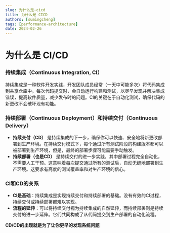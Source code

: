 ```yaml
---
slug: 为什么是-cicd
title: 为什么是 CICD
authors: [sumingcheng]
tags: [performance-architecture]
date: 2024-02-26
---
```


# 为什么是 CI/CD



 

### 持续集成（Continuous Integration, CI）  

持续集成是一种软件开发实践，开发团队成员经常（一天中可能多次）将代码集成到共享仓库中。每次代码提交时，会自动运行构建和测试，以尽早发现并解决集成错误，提高软件质量，减少发布时的问题。CI的关键在于自动化测试，确保代码的新更改不会破坏现有功能。

### 持续部署（Continuous Deployment）和持续交付（Continuous Delivery）  

* **持续交付（CD）** 是持续集成的下一步，确保你可以快速、安全地将新更改部署到生产环境。在持续交付模式下，每个通过所有测试阶段的构建版本都可以被部署到生产环境，但是，最终的部署步骤可能需要手动触发。
* **持续部署（也是CD）** 是持续交付的进一步实践，其中部署过程完全自动化，不需要人工干预。这意味着每次提交通过所有的测试后，自动无缝地部署到生产环境。这要求有高度的测试覆盖率和对生产环境的信心。

### CI和CD的关系  

* **CI是基础**：持续集成是实现持续交付和持续部署的基础。没有有效的CI过程，持续交付或持续部署都难以实现。
* **流程的延伸**：可以将持续交付视为持续集成的自然延伸，而持续部署则是持续交付的进一步延伸。它们共同构成了从代码提交到生产部署的自动化流程。

**CD/CD的出现就是为了让你更早的发现系统问题**